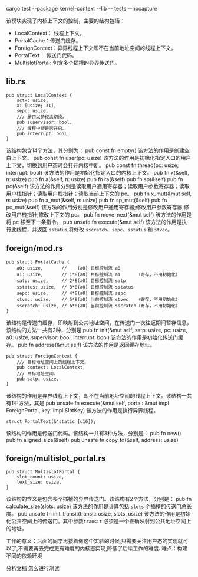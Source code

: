 cargo test --package kernel-context --lib -- tests --nocapture 

该模块实现了内核上下文的控制，主要的结构包括：
* LocalContext： 线程上下文。
* PortalCache：传送门缓存。
* ForeignContext：异界线程上下文即不在当前地址空间的线程上下文。
* PortalText： 传送门代码。
* MultislotPortal: 包含多个插槽的异界传送门。

## lib.rs
    pub struct LocalContext {
        sctx: usize,
        x: [usize; 31],
        sepc: usize,
        /// 是否以特权态切换。
        pub supervisor: bool,
        /// 线程中断是否开启。
        pub interrupt: bool,
    }
该结构包含14个方法，其分别为：
    pub const fn empty()
该方法的作用是创建空白上下文。
    pub const fn user(pc: usize)
该方法的作用是初始化指定入口的用户上下文，切换到用户态时会打开内核中断。
    pub const fn thread(pc: usize, interrupt: bool)
该方法的作用是初始化指定入口的内核上下文。
    pub fn x(&self, n: usize)
    pub fn a(&self, n: usize)
    pub fn ra(&self) 
    pub fn sp(&self)
    pub fn pc(&self)
该方法的作用分别是读取用户通用寄存器；读取用户参数寄存器；读取用户栈指针；读取用户栈指针；读取当前上下文的 pc。
    pub fn x_mut(&mut self, n: usize)
    pub fn a_mut(&self, n: usize)
    pub fn sp_mut(&self)
    pub fn pc_mut(&self)
该方法的作用分别是修改用户通用寄存器;修改用户参数寄存器;修改用户栈指针;修改上下文的 pc。
     pub fn move_next(&mut self)
该方法的作用是将 pc 移至下一条指令。
    pub unsafe fn execute(&mut self)
该方法的作用是执行此线程，并返回 `sstatus`,将修改 `sscratch`、`sepc`、`sstatus` 和 `stvec`。

## foreign/mod.rs
    pub struct PortalCache {
        a0: usize,       //    (a0) 目标控制流 a0
        a1: usize,       // 1*8(a0) 目标控制流 a1      （寄存，不用初始化）
        satp: usize,     // 2*8(a0) 目标控制流 satp
        sstatus: usize,  // 3*8(a0) 目标控制流 sstatus
        sepc: usize,     // 4*8(a0) 目标控制流 sepc
        stvec: usize,    // 5*8(a0) 当前控制流 stvec   （寄存，不用初始化）
        sscratch: usize, // 6*8(a0) 当前控制流 sscratch（寄存，不用初始化）
    }
该结构是传送门缓存，即映射到公共地址空间，在传送门一次往返期间暂存信息。该结构的方法一共有2种，分别是
    pub fn init(&mut self, satp: usize, pc: usize, a0: usize, supervisor: bool, interrupt: bool)
该方法的作用是初始化传送门缓存。
    pub fn address(&mut self)
该方法的作用是返回缓存地址。

    pub struct ForeignContext {
        /// 目标地址空间上的线程上下文。
        pub context: LocalContext,
        /// 目标地址空间。
        pub satp: usize,
    }
该结构的作用是异界线程上下文，即不在当前地址空间的线程上下文。该结构一共有1中方法，其是
    pub unsafe fn execute(&mut self, portal: &mut impl ForeignPortal, key: impl SlotKey)
该方法的作用是执行异界线程。

    struct PortalText(&'static [u16]);
该结构的作用是传送门代码。该结构一共有3种方法，分别是：
    pub fn new()
    pub fn aligned_size(&self)
    pub unsafe fn copy_to(&self, address: usize)

## foreign/multislot_portal.rs
    pub struct MultislotPortal {
        slot_count: usize,
        text_size: usize,
    }
该结构的含义是包含多个插槽的异界传送门。该结构有2个方法，分别是：
    pub fn calculate_size(slots: usize)
该方法的作用是计算包括 `slots` 个插槽的传送门总长度。
    pub unsafe fn init_transit(transit: usize, slots: usize)
该方法的作用是初始化公共空间上的传送门。其中参数`transit` 必须是一个正确映射到公共地址空间上的地址。


工作的意义：后面的同学再接着做这个实验的时候,只需要关注用户态的实现就可以了,不需要再去完成更有难度的内核态实现,降低了后续工作的难度.
难点：构建不同的依赖环境


分析文档
怎么进行测试